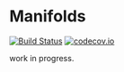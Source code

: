 # Manifolds

[![Build Status](https://travis-ci.org/mtsch/Manifolds.jl.svg?branch=master)](https://travis-ci.org/mtsch/Manifolds.jl)
[![codecov.io](http://codecov.io/github/mtsch/Manifolds.jl/coverage.svg?branch=master)](http://codecov.io/github/mtsch/Manifolds.jl?branch=master)

work in progress.
